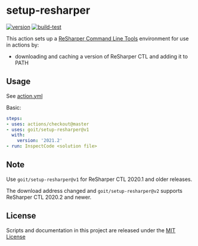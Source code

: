 # setup-resharper

[![version](https://img.shields.io/github/v/release/goit/setup-resharper?style=flat-square)](https://github.com/marketplace/actions/setup-resharper-command-line-tools)
[![build-test](https://github.com/goit/setup-resharper/workflows/build-test/badge.svg)](https://github.com/goit/setup-resharper/actions?query=workflow%3Abuild-test)

This action sets up a [ReSharper Command Line Tools](https://www.jetbrains.com/help/resharper/ReSharper_Command_Line_Tools.html) environment for use in actions by:

- downloading and caching a version of ReSharper CTL and adding it to PATH

## Usage

See [action.yml](action.yml)

Basic:

```yaml
steps:
- uses: actions/checkout@master
- uses: goit/setup-resharper@v1
  with:
    version: '2021.2'
- run: InspectCode <solution file>
```

## Note

Use `goit/setup-resharper@v1` for ReSharper CTL 2020.1 and older releases.

The download address changed and `goit/setup-resharper@v2` supports ReSharper CTL 2020.2 and newer.

## License

Scripts and documentation in this project are released under the [MIT License](LICENSE)
